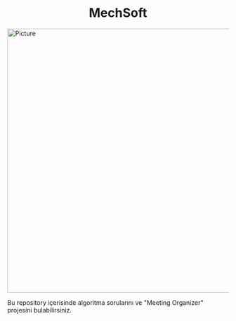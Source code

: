 <h1 align="center">MechSoft</h1>

<a href="https://www.mechsoft.com.tr/">
<img src="https://cdn.mechsoft.com.tr/web/image/res.company/1/logo_dark" 
        alt="Picture" 
        width="800" 
        height="600" 
        style="display: block; margin: 0 auto">
</a>

Bu repository içerisinde algoritma sorularını ve "Meeting Organizer" projesini bulabilirsiniz.
